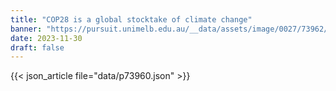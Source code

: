 ```yaml
---
title: "COP28 is a global stocktake of climate change"
banner: "https://pursuit.unimelb.edu.au/__data/assets/image/0027/73962/COP28-is-a-global-stocktake-of-climate-change_09d49a02-c047-4957-905b-74b346bc73e6.jpg"
date: 2023-11-30
draft: false
---
```


{{< json_article file="data/p73960.json" >}}